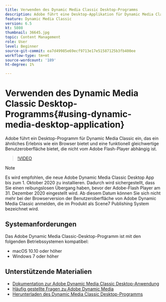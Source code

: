 ```yaml
---
title: Verwenden des Dynamic Media Classic Desktop-Programms
description: Adobe führt eine Desktop-Applikation für Dynamic Media Classic-Benutzer ein, die im Browser nicht mehr auf Adobe Flash-Technologie angewiesen sind.
feature: Dynamic Media Classic
version: 6.5
kt: 5808
thumbnail: 36645.jpg
topic: Content Management
role: User
level: Beginner
source-git-commit: ea7d49985e69ecf9713e17e51587125b3fb400ee
workflow-type: tm+mt
source-wordcount: '189'
ht-degree: 1%

---
```



# Verwenden des Dynamic Media Classic Desktop-Programms{#using-dynamic-media-desktop-application}

Adobe führt ein Desktop-Programm für Dynamic Media Classic ein, das ein ähnliches Erlebnis wie ein Browser bietet und eine funktionell gleichwertige Benutzeroberfläche bietet, die nicht vom Adobe Flash-Player abhängig ist.

>[!VIDEO](https://video.tv.adobe.com/v/36645/?quality=12&learn=on)

>[!NOTE]
>
> Es wird empfohlen, die neue Adobe Dynamic Media Classic Desktop App bis zum 1. Oktober 2020 zu installieren. Dadurch wird sichergestellt, dass Sie einen reibungslosen Übergang haben, bevor der Adobe-Flash Player am 31. Dezember 2020 eingestellt wird. Ab diesem Datum können Sie sich nicht mehr bei der Browserversion der Benutzeroberfläche von Adobe Dynamic Media Classic anmelden, die im Produkt als Scene7 Publishing System bezeichnet wird.

## Systemanforderungen

Das Adobe Dynamic Media Classic-Desktop-Programm ist mit den folgenden Betriebssystemen kompatibel:

* macOS 10.10 oder höher
* Windows 7 oder höher

## Unterstützende Materialien

* [Dokumentation zur Adobe Dynamic Media Classic Desktop-Anwendung](https://experienceleague.adobe.com/docs/dynamic-media-classic/using/intro/dynamic-media-classic-desktop-app.html)
* [Häufig gestellte Fragen zu Adobe Dynamic Media](https://experienceleague.adobe.com/docs/dynamic-media-classic/using/new-ui-2020.html)
* [Herunterladen des Dynamic Media Classic Desktop-Programms](https://experienceleague.adobe.com/docs/dynamic-media-classic/using/new-ui-2020.html)